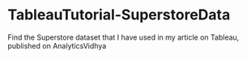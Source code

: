 # TableauTutorial-SuperstoreData
Find the Superstore dataset that I have used in my article on Tableau, published on <a hred = "https://www.analyticsvidhya.com/">AnalyticsVidhya</a>

